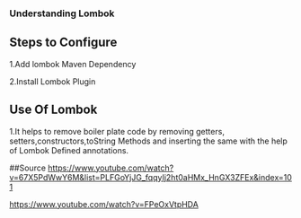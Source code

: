 ### Understanding Lombok

## Steps to Configure
 1.Add lombok Maven Dependency
 
2.Install Lombok Plugin
 

## Use Of Lombok

1.It helps to remove boiler plate code by removing getters,
setters,constructors,toString Methods and inserting the same
with the help of Lombok Defined annotations.

##Source
https://www.youtube.com/watch?v=67X5PdWwY6M&list=PLFGoYjJG_fqqyIj2ht0aHMx_HnGX3ZFEx&index=101

https://www.youtube.com/watch?v=FPeOxVtpHDA

